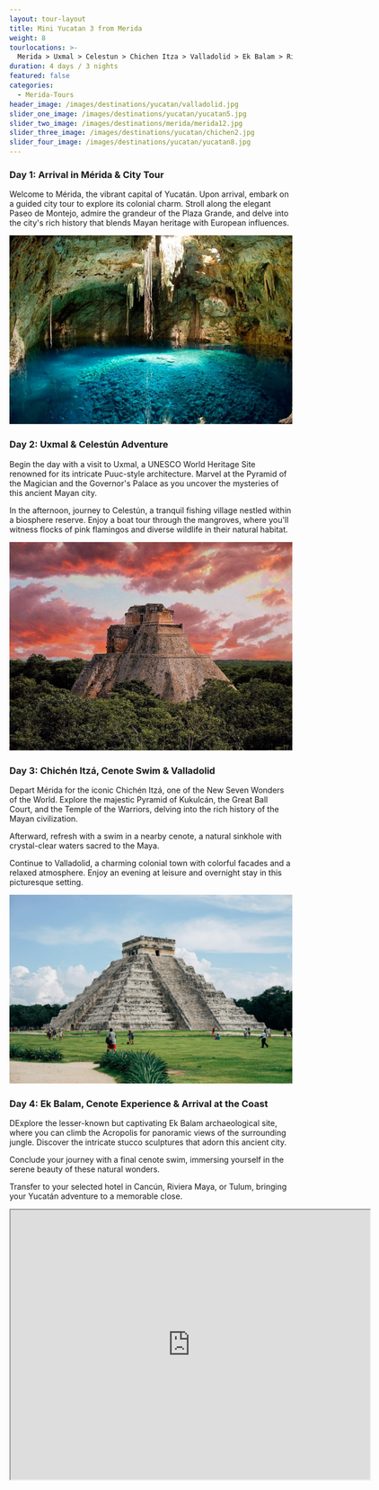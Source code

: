 ```yaml
---
layout: tour-layout
title: Mini Yucatan 3 from Merida
weight: 8
tourlocations: >-
  Merida > Uxmal > Celestun > Chichen Itza > Valladolid > Ek Balam > Riviera Maya
duration: 4 days / 3 nights
featured: false
categories:
  - Merida-Tours
header_image: /images/destinations/yucatan/valladolid.jpg
slider_one_image: /images/destinations/yucatan/yucatan5.jpg
slider_two_image: /images/destinations/merida/merida12.jpg
slider_three_image: /images/destinations/yucatan/chichen2.jpg
slider_four_image: /images/destinations/yucatan/yucatan8.jpg
---
```


### Day 1: Arrival in Mérida & City Tour

Welcome to Mérida, the vibrant capital of Yucatán. Upon arrival, embark on a guided city tour to explore its colonial charm. Stroll along the elegant Paseo de Montejo, admire the grandeur of the Plaza Grande, and delve into the city's rich history that blends Mayan heritage with European influences.

![](/images/destinations/yucatan/yucatan8.jpg)

### Day 2: Uxmal & Celestún Adventure

Begin the day with a visit to Uxmal, a UNESCO World Heritage Site renowned for its intricate Puuc-style architecture. Marvel at the Pyramid of the Magician and the Governor's Palace as you uncover the mysteries of this ancient Mayan city.

In the afternoon, journey to Celestún, a tranquil fishing village nestled within a biosphere reserve. Enjoy a boat tour through the mangroves, where you'll witness flocks of pink flamingos and diverse wildlife in their natural habitat.

![](/images/destinations/yucatan/yucatan9.jpg)

### Day 3: Chichén Itzá, Cenote Swim & Valladolid

Depart Mérida for the iconic Chichén Itzá, one of the New Seven Wonders of the World. Explore the majestic Pyramid of Kukulcán, the Great Ball Court, and the Temple of the Warriors, delving into the rich history of the Mayan civilization.

Afterward, refresh with a swim in a nearby cenote, a natural sinkhole with crystal-clear waters sacred to the Maya.

Continue to Valladolid, a charming colonial town with colorful facades and a relaxed atmosphere. Enjoy an evening at leisure and overnight stay in this picturesque setting.

![](/images/destinations/yucatan/chichen2.jpg)

### Day 4: Ek Balam, Cenote Experience & Arrival at the Coast

DExplore the lesser-known but captivating Ek Balam archaeological site, where you can climb the Acropolis for panoramic views of the surrounding jungle. Discover the intricate stucco sculptures that adorn this ancient city.

Conclude your journey with a final cenote swim, immersing yourself in the serene beauty of these natural wonders.

Transfer to your selected hotel in Cancún, Riviera Maya, or Tulum, bringing your Yucatán adventure to a memorable close.

<div class="map-container">

<iframe src="https://www.google.com/maps/d/u/0/embed?mid=1-cxA38llq_ZNA0TCf2YGhVQXnnigqNI&ehbc=2E312F&noprof=1" width="640" height="480"></iframe>

</div>

&nbsp;